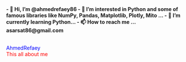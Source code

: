 <b>
- 👋 Hi, I’m @ahmedrefaey86
- 👀 I’m interested in Python and some of famous libraries like NumPy, Pandas, Matplotlib, Plotly, Mito ...
- 🌱 I’m currently learning Python...
- 📫 How to reach me ... asarsat86@gmail.com
</b>

<br> <font color = "blue"> AhmedRefaey</font>
<br> <font color = "red"> This all about me</font>
